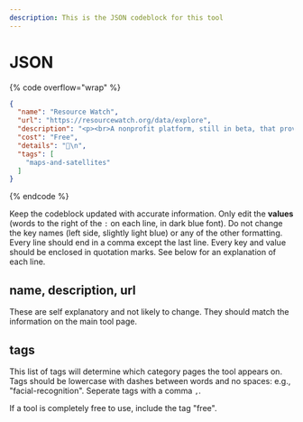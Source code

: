 ```yaml
---
description: This is the JSON codeblock for this tool
---
```


# JSON

{% code overflow="wrap" %}
```json
{
  "name": "Resource Watch",
  "url": "https://resourcewatch.org/data/explore",
  "description": "<p><br>A nonprofit platform, still in beta, that provides hundreds of data sets on the state of the planet’s resources and citizens. It is sponsored by the World Resources Institute and other organizations.<br></p>",
  "cost": "Free",
  "details": "📍\n",
  "tags": [
    "maps-and-satellites"
  ]
}
```
{% endcode %}

Keep the codeblock updated with accurate information. Only edit the **values** (words to the right of the `:` on each line, in dark blue font). Do not change the key names (left side, slightly light blue) or any of the other formatting. Every line should end in a comma except the last line. Every key and value should be enclosed in quotation marks. See below for an explanation of each line.&#x20;

## name, description, url

These are self explanatory and not likely to change. They should match the information on the main tool page.

## tags

This list of tags will determine which category pages the tool appears on. Tags should be lowercase with dashes between words and no spaces: e.g., "facial-recognition". Seperate tags with a comma `,`.

If a tool is completely free to use, include the tag "free".

